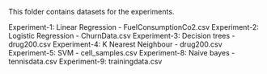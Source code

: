 This folder contains datasets for the experiments.  

Experiment-1: Linear Regression - FuelConsumptionCo2.csv
Experiment-2: Logistic Regression - ChurnData.csv
Experiment-3: Decision trees - drug200.csv
Experiment-4: K Nearest Neighbour - drug200.csv
Experiment-5: SVM - cell_samples.csv
Experiment-8: Naive bayes - tennisdata.csv
Experiment-9: trainingdata.csv
